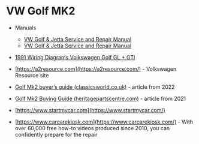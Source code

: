 # VW Golf MK2

- Manuals
  - [VW Golf & Jetta Service and Repair Manual](https://ia804608.us.archive.org/23/items/haynes-golf-jetta-ii/Haynes-Golf-Jetta-II.pdf)
  - [VW Golf & Jetta Service and Repair Manual](https://manuals.opinautos.com/published/Volkswagen-Golf-Volkswagen-Jetta_1985_EN_UNK_manual_de_taller-origin-unofficial_89c59455c5.pdf)
- [1991 Wiring Diagrams Volkswagen Golf GL + GTI](https://manuals.opinautos.com/published/Volkswagen-Golf_1991_EN__diagrama_electrico_dcc7804054.pdf)
- [https://a2resource.com](https://a2resource.com/) - Volkswagen Resource site

- [Golf Mk2 buyer’s guide (classicsworld.co.uk)](https://classicsworld.co.uk/guides/mk2-vw-golf-buying-guide/) - article from 2022
- [Golf Mk2 Buying Guide (heritagepartscentre.com)](https://www.heritagepartscentre.com/us/blog/vw-golf-mk2-buying-guide.html) - article from 2021

- [https://www.startmycar.com](https://www.startmycar.com/)
- [https://www.carcarekiosk.com](https://www.carcarekiosk.com/) - With over 60,000 free how-to videos produced since 2010, you can confidently prepare for the repair


